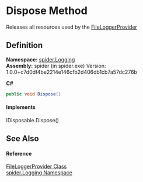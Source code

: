 # Dispose Method


Releases all resources used by the <a href="766254ba-0650-100f-fc12-5c57425cae26">FileLoggerProvider</a>



## Definition
**Namespace:** <a href="025fefbc-de74-8290-81fc-7e83b8983331">spider.Logging</a>  
**Assembly:** spider (in spider.exe) Version: 1.0.0+c7d0df4be2214e146cfb2d406db1cb7a57dc276b

**C#**
``` C#
public void Dispose()
```



#### Implements
IDisposable.Dispose()  


## See Also


#### Reference
<a href="766254ba-0650-100f-fc12-5c57425cae26">FileLoggerProvider Class</a>  
<a href="025fefbc-de74-8290-81fc-7e83b8983331">spider.Logging Namespace</a>  
